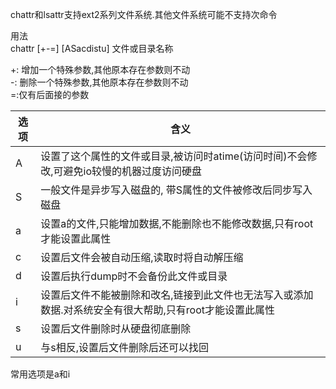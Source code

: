 chattr和lsattr支持ext2系列文件系统.其他文件系统可能不支持次命令


用法  
chattr [+-=] [ASacdistu] 文件或目录名称

+: 增加一个特殊参数,其他原本存在参数则不动  
-: 删除一个特殊参数,其他原本存在参数则不动  
=:仅有后面接的参数


选项 | 含义
---|---
A | 设置了这个属性的文件或目录,被访问时atime(访问时间)不会修改,可避免io较慢的机器过度访问硬盘
S | 一般文件是异步写入磁盘的, 带S属性的文件被修改后同步写入磁盘
a | 设置a的文件,只能增加数据,不能删除也不能修改数据,只有root才能设置此属性
c | 设置后文件会被自动压缩,读取时将自动解压缩
d | 设置后执行dump时不会备份此文件或目录
i | 设置后文件不能被删除和改名,链接到此文件也无法写入或添加数据.对系统安全有很大帮助,只有root才能设置此属性
s | 设置后文件删除时从硬盘彻底删除
u | 与s相反,设置后文件删除后还可以找回
常用选项是a和i
